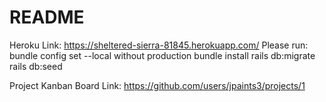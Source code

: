 # README

Heroku Link: https://sheltered-sierra-81845.herokuapp.com/
Please run:
bundle config set --local without production
bundle install
rails db:migrate
rails db:seed

Project Kanban Board Link: https://github.com/users/jpaints3/projects/1
